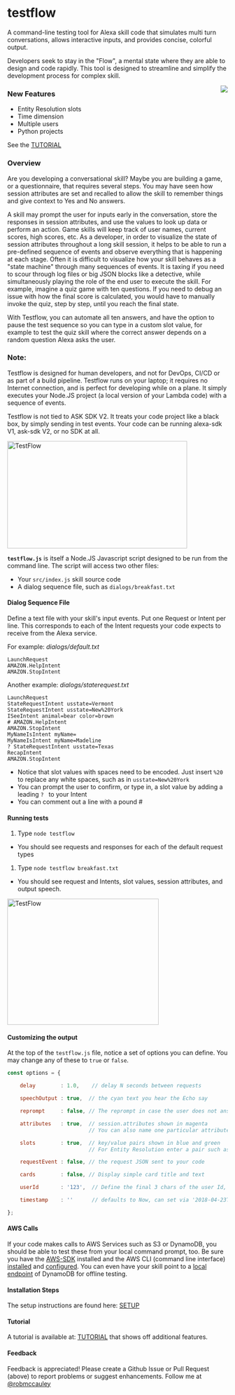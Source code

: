 # testflow
A command-line testing tool for Alexa skill code that simulates multi turn conversations, allows interactive inputs, and provides concise, colorful output.

Developers seek to stay in the "Flow", a mental state where they are able to design and code rapidly.
This tool is designed to streamline and simplify the development process for complex skill.

<img align="right" src="https://s3.amazonaws.com/skill-images-789/tf/Breakfast.gif">



### New Features
 * Entity Resolution slots
 * Time dimension
 * Multiple users
 * Python projects

See the [TUTORIAL](./tutorial/TUTORIAL.md)

### Overview
Are you developing a conversational skill?  Maybe you are building a game, or a questionnaire, that requires several steps.
You may have seen how session attributes are set and recalled to allow the skill to remember things and give context to Yes and No answers.

A skill may prompt the user for inputs early in the conversation, store the responses in session attributes, and use the values to look up data or perform an action.
Game skills will keep track of user names, current scores, high scores, etc.
As a developer, in order to visualize the state of session attributes throughout a long skill session, it helps to be able to run a pre-defined sequence of events and observe everything that is happening at each stage.
Often it is difficult to visualize how your skill behaves as a "state machine" through many sequences of events.
It is taxing if you need to scour through log files or big JSON blocks like a detective, while simultaneously playing the role of the end user to execute the skill.
For example, imagine a quiz game with ten questions.  If you need to debug an issue with how the final score is calculated, you would have to manually invoke the quiz, step by step, until you reach the final state.

With Testflow, you can automate all ten answers, and have the option to pause the test sequence so you can type in a custom slot value, for example to test the quiz skill where the correct answer depends on a random question Alexa asks the user.


### Note:
Testflow is designed for human developers, and not for DevOps, CI/CD or as part of a build pipeline.
Testflow runs on your laptop; it requires no Internet connection, and is perfect for developing while on a plane.
It simply executes your Node.JS project (a local version of your Lambda code) with a sequence of events.

Testflow is not tied to ASK SDK V2.
It treats your code project like a black box, by simply sending in test events.
Your code can be running alexa-sdk V1, ask-sdk V2, or no SDK at all.


<img src="https://m.media-amazon.com/images/G/01/cookbook/testflow_default._TTH_.png" alt="TestFlow" width="411" height="245">

**```testflow.js```** is itself a Node.JS Javascript script designed to be run from the command line.  The script will access two other files:
 * Your ```src/index.js``` skill source code
 * A dialog sequence file, such as  ```dialogs/breakfast.txt```


#### Dialog Sequence File
Define a text file with your skill's input events.
Put one Request or Intent per line.  This corresponds to each of the Intent requests your code expects to receive from the Alexa service.

For example: *dialogs/default.txt*

```
LaunchRequest
AMAZON.HelpIntent
AMAZON.StopIntent
```

Another example: *dialogs/staterequest.txt*

```
LaunchRequest
StateRequestIntent usstate=Vermont
StateRequestIntent usstate=New%20York
ISeeIntent animal=bear color=brown
# AMAZON.HelpIntent
AMAZON.StopIntent
MyNameIsIntent myName=
MyNameIsIntent myName=Madeline
? StateRequestIntent usstate=Texas
RecapIntent
AMAZON.StopIntent
```

 * Notice that slot values with spaces need to be encoded.  Just insert ```%20``` to replace any white spaces, such as in ```usstate=New%20York```
 * You can prompt the user to confirm, or type in, a slot value by adding a leading ```? ``` to your Intent
 * You can comment out a line with a pound #

#### Running tests

1. Type ```node testflow```
  + You should see requests and responses for each of the default request types
1. Type ```node testflow breakfast.txt```
  + You should see request and Intents, slot values, session attributes, and output speech.


<img src="https://m.media-amazon.com/images/G/01/cookbook/testflow1._TTH_.png" alt="TestFlow" width="346" height="288">


#### Customizing the output
At the top of the ```testflow.js``` file, notice a set of options you can define.
You may change any of these to ```true``` or ```false```.

```javascript
const options = {

    delay        : 1.0,    // delay N seconds between requests

    speechOutput : true,  // the cyan text you hear the Echo say

    reprompt     : false, // The reprompt in case the user does not answer

    attributes   : true,  // session.attributes shown in magenta
                          // You can also name one particular attribute to watch instead of the boolean

    slots        : true,  // key/value pairs shown in blue and green
                          // For Entity Resolution enter a pair such as red/red or crimson/red

    requestEvent : false, // the request JSON sent to your code

    cards        : false, // Display simple card title and text

    userId       : '123',  // Define the final 3 chars of the user Id, can be overridden

    timestamp    : ''      // defaults to Now, can set via '2018-04-23T21:47:49Z'

};
```
#### AWS Calls
If your code makes calls to AWS Services such as S3 or DynamoDB, you should be able to test these from your local command prompt, too.
Be sure you have the [AWS-SDK](./tutorial/SETUP.md) installed and the AWS CLI (command line interface) [installed](http://docs.aws.amazon.com/cli/latest/userguide/installing.html) and [configured](https://developer.amazon.com/blogs/post/Tx1UE9W1NQ0GYII/publishing-your-skill-code-to-lambda-via-the-command-line-interface).
You can even have your skill point to a [local endpoint](https://docs.aws.amazon.com/amazondynamodb/latest/developerguide/DynamoDBLocal.html) of DynamoDB for offline testing.


#### Installation Steps
The setup instructions are found here: [SETUP](./tutorial/SETUP.md)

#### Tutorial
A tutorial is available at: [TUTORIAL](./tutorial/TUTORIAL.md) that shows off additional features.

#### Feedback
Feedback is appreciated!  Please create a Github Issue or Pull Request (above) to report problems or suggest enhancements.
Follow me at [@robmccauley](https://twitter.com/robmccauley)


